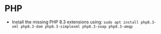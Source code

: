 # PHP

- Install the missing PHP 8.3 extensions using:
`sudo apt install php8.3-xml php8.3-dom php8.3-simplexml php8.3-soap php8.3-amqp`

